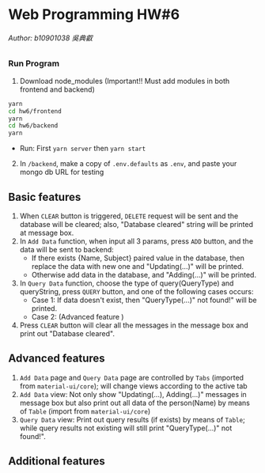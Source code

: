 # Web Programming HW#6

###### Author: b10901038 吳典叡

### Run Program

1. Download node_modules
   (Important!! Must add modules in both frontend and backend)

```bash
yarn
cd hw6/frontend
yarn
cd hw6/backend
yarn
```

- Run: First `yarn server` then `yarn start`

2. In `/backend`, make a copy of `.env.defaults` as `.env`, and paste your mongo db URL for testing

## Basic features

1. When `CLEAR` button is triggered, `DELETE` request will be sent and the database will be cleared; also, "Database cleared" string will be printed at message box.
2. In `Add Data` function, when input all 3 params, press `ADD` button, and the data will be sent to backend:
   - If there exists {Name, Subject} paired value in the database, then replace the data with new one and "Updating(...)" will be printed.
   - Otherwise add data in the database, and "Adding(...)" will be printed.
3. In `Query Data` function, choose the type of query(QueryType) and queryString, press `QUERY` button, and one of the following cases occurs:
   - Case 1: If data doesn't exist, then "QueryType(...)" not found!" will be printed.
   - Case 2: (Advanced feature )
4. Press `CLEAR` button will clear all the messages in the message box and print out "Database cleared".

## Advanced features

1. `Add Data` page and `Query Data` page are controlled by `Tabs` (imported from `material-ui/core`); will change views according to the active tab
2. `Add Data` view: Not only show "Updating(...), Adding(...)" messages in message box but also print out all data of the person(Name) by means of `Table` (import from `material-ui/core`)
3. `Query Data` view: Print out query results (if exists) by means of `Table`; while query results not existing will still print "QueryType(...)" not found!".

## Additional features
